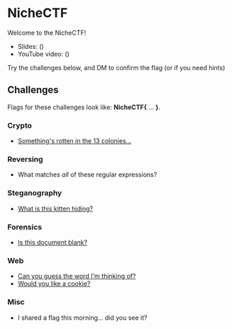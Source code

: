 # NicheCTF

Welcome to the NicheCTF!
* Slides: ()
* YouTube video: ()

Try the challenges below, and DM to confirm the flag (or if you need hints)

## Challenges
Flags for these challenges look like: **NicheCTF{** ... **}**.  
### Crypto
* [Something's rotten in the 13 colonies...](challenges/code.txt)

### Reversing
* What matches *all* of these regular expressions?

### Steganography
* [What is this kitten hiding?](challenges/kitten.png)

### Forensics
* [Is this document blank?](challenges/blank.docx)

### Web
* [Can you guess the word I'm thinking of?](challenges/guess.html)
* [Would you like a cookie?](challenges/cookie.html)

### Misc
* I shared a flag this morning... did you see it?
